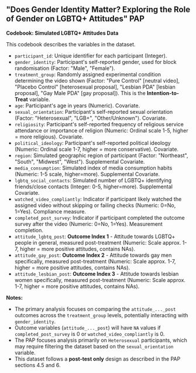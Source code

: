 ## "Does Gender Identity Matter? Exploring the Role of Gender on LGBTQ+ Attitudes" PAP

**Codebook: Simulated LGBTQ+ Attitudes Data**

This codebook describes the variables in the dataset.

*   `participant_id`: Unique identifier for each participant (Integer).
*   `gender_identity`: Participant's self-reported gender, used for block randomisation (Factor: "Male", "Female").
*   `treatment_group`: Randomly assigned experimental condition determining the video shown (Factor: "Pure Control" [neutral video], "Placebo Control" [heterosexual proposal], "Lesbian PDA" [lesbian proposal], "Gay Male PDA" [gay proposal]). This is the **Intention-to-Treat** variable.
*   `age`: Participant's age in years (Numeric). Covariate.
*   `sexual_orientation`: Participant's self-reported sexual orientation (Factor: "Heterosexual", "LGB+", "Other/Unknown"). Covariate.
*   `religiosity`: Participant's self-reported frequency of religious service attendance or importance of religion (Numeric: Ordinal scale 1-5, higher = more religious). Covariate.
*   `political_ideology`: Participant's self-reported political ideology (Numeric: Ordinal scale 1-7, higher = more conservative). Covariate.
*   `region`: Simulated geographic region of participant (Factor: "Northeast", "South", "Midwest", "West"). Supplemental Covariate.
*   `media_consumption`: Simulated index of media consumption habits (Numeric: 1-5 scale, higher=more). Supplemental Covariate.
*   `lgbtq_social_contacts`: Simulated number of LGBTQ+ identifying friends/close contacts (Integer: 0-5, higher=more). Supplemental Covariate.
*   `watched_video_compliantly`: Indicator if participant likely watched the assigned video without skipping or failing checks (Numeric: 0=No, 1=Yes). Compliance measure.
*   `completed_post_survey`: Indicator if participant completed the outcome survey after the video (Numeric: 0=No, 1=Yes). Measurement completion.
*   `attitude_lgbtq_post`: **Outcome Index 1** - Attitude towards LGBTQ+ people in general, measured post-treatment (Numeric: Scale approx. 1-7, higher = more positive attitudes, contains NAs).
*   `attitude_gay_post`: **Outcome Index 2** - Attitude towards gay men specifically, measured post-treatment (Numeric: Scale approx. 1-7, higher = more positive attitudes, contains NAs).
*   `attitude_lesbian_post`: **Outcome Index 3** - Attitude towards lesbian women specifically, measured post-treatment (Numeric: Scale approx. 1-7, higher = more positive attitudes, contains NAs).

**Notes:**

*   The primary analysis focuses on comparing the `attitude_..._post` outcomes across the `treatment_group` levels, potentially interacting with `gender_identity`.
*   Outcome variables (`attitude_..._post`) will have `NA` values if `completed_post_survey` is 0 or `watched_video_compliantly` is 0.
*   The PAP focuses analysis primarily on `Heterosexual` participants, which may require filtering the dataset based on the `sexual_orientation` variable.
*   This dataset follows a **post-test only** design as described in the PAP sections 4.5 and 6.